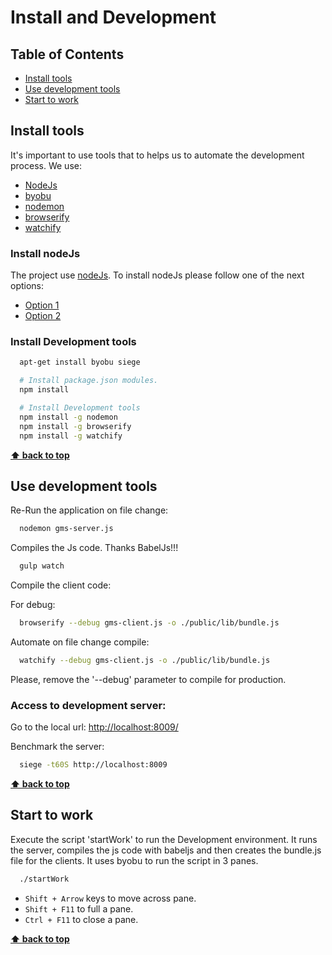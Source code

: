 # Install and Development

## Table of Contents

  + [Install tools](#install-tools)
  + [Use development tools](#use-development-tools)
  + [Start to work](#start-to-work)

## Install tools

  It's important to use tools that to helps us to automate the development process.
  We use:

  * [NodeJs](https://nodejs.org)
  * [byobu](http://byobu.co/)
  * [nodemon](http://nodemon.io/)
  * [browserify](http://browserify.org/)
  * [watchify](https://github.com/substack/watchify)

### Install nodeJs

  The project use [nodeJs](https://nodejs.org). To install nodeJs please follow one of the next options:

   * [Option 1](https://nodejs.org/en/download/package-manager/)
   * [Option 2](https://github.com/creationix/nvm)

### Install Development tools

  ```sh
    apt-get install byobu siege

    # Install package.json modules.
    npm install

    # Install Development tools
    npm install -g nodemon
    npm install -g browserify
    npm install -g watchify
  ```

**[⬆ back to top](#table-of-contents)**

## Use development tools

  Re-Run the application on file change:

  ```sh
    nodemon gms-server.js
  ```

  Compiles the Js code. Thanks BabelJs!!!

  ```sh
    gulp watch
  ```

  Compile the client code:

  For debug:
  ```sh
    browserify --debug gms-client.js -o ./public/lib/bundle.js
  ```
  Automate on file change compile:
  ```sh
    watchify --debug gms-client.js -o ./public/lib/bundle.js
  ```

  Please, remove the '--debug' parameter to compile for production.

### Access to development server:

  Go to the local url: [http://localhost:8009/](http://localhost:8009/)

  Benchmark the server:

  ```sh
    siege -t60S http://localhost:8009
  ```

**[⬆ back to top](#table-of-contents)**

## Start to work

  Execute the script 'startWork' to run the Development environment.
  It runs the server, compiles the js code with babeljs and then creates the bundle.js file for the clients.
  It uses byobu to run the script in 3 panes.

  ```sh
    ./startWork
  ```

   * ```Shift + Arrow``` keys to move across pane.
   * ```Shift + F11``` to full a pane.
   * ```Ctrl + F11``` to close a pane.

**[⬆ back to top](#table-of-contents)**
